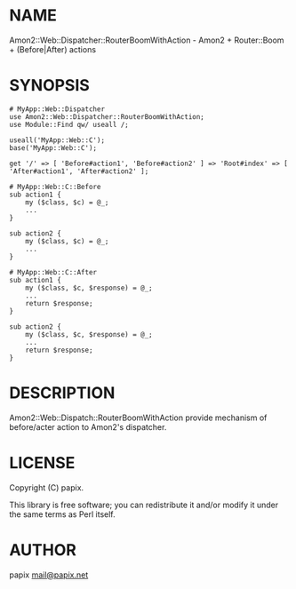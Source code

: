 # NAME

Amon2::Web::Dispatcher::RouterBoomWithAction - Amon2 + Router::Boom + (Before|After) actions

# SYNOPSIS

    # MyApp::Web::Dispatcher
    use Amon2::Web::Dispatcher::RouterBoomWithAction;
    use Module::Find qw/ useall /;

    useall('MyApp::Web::C');
    base('MyApp::Web::C');

    get '/' => [ 'Before#action1', 'Before#action2' ] => 'Root#index' => [ 'After#action1', 'After#action2' ];

    # MyApp::Web::C::Before
    sub action1 {
        my ($class, $c) = @_;
        ...
    }

    sub action2 {
        my ($class, $c) = @_;
        ...
    }

    # MyApp::Web::C::After
    sub action1 {
        my ($class, $c, $response) = @_;
        ...
        return $response;
    }

    sub action2 {
        my ($class, $c, $response) = @_;
        ...
        return $response;
    }

# DESCRIPTION

Amon2::Web::Dispatch::RouterBoomWithAction provide mechanism of before/acter action to Amon2's dispatcher.

# LICENSE

Copyright (C) papix.

This library is free software; you can redistribute it and/or modify
it under the same terms as Perl itself.

# AUTHOR

papix <mail@papix.net>
